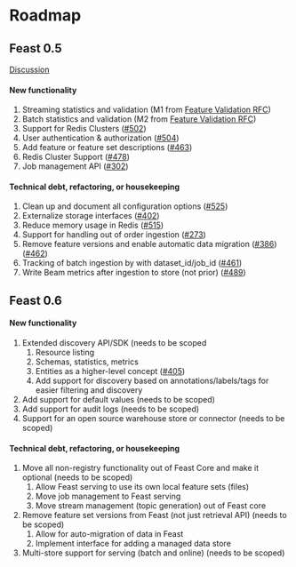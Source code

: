 # Roadmap

## Feast 0.5

[Discussion](https://github.com/gojek/feast/issues/527)

#### New functionality

1. Streaming statistics and validation \(M1 from [Feature Validation RFC](https://docs.google.com/document/d/1TPmd7r4mniL9Y-V_glZaWNo5LMXLshEAUpYsohojZ-8/edit)\)
2. Batch statistics and validation \(M2 from [Feature Validation RFC](https://docs.google.com/document/d/1TPmd7r4mniL9Y-V_glZaWNo5LMXLshEAUpYsohojZ-8/edit)\)
3. Support for Redis Clusters \([\#502](https://github.com/gojek/feast/issues/502)\)
4. User authentication & authorization \([\#504](https://github.com/gojek/feast/issues/504)\)
5. Add feature or feature set descriptions \([\#463](https://github.com/gojek/feast/issues/463)\)
6. Redis Cluster Support \([\#478](https://github.com/gojek/feast/issues/478)\)
7. Job management API  ([\#302](https://github.com/gojek/feast/issues/302)\)

#### Technical debt, refactoring, or housekeeping
1. Clean up and document all configuration options ([\#525](https://github.com/gojek/feast/issues/525)\)
2. Externalize storage interfaces ([\#402](https://github.com/gojek/feast/issues/402)\)
3. Reduce memory usage in Redis \([\#515](https://github.com/gojek/feast/issues/515)\)
4. Support for handling out of order ingestion \([\#273](https://github.com/gojek/feast/issues/273)\)
5. Remove feature versions and enable automatic data migration \([\#386](https://github.com/gojek/feast/issues/386)\) \([\#462](https://github.com/gojek/feast/issues/462)\)
6. Tracking of batch ingestion by with dataset\_id/job\_id \([\#461](https://github.com/gojek/feast/issues/461)\)
7. Write Beam metrics after ingestion to store (not prior) \([\#489](https://github.com/gojek/feast/issues/489)\)

## Feast 0.6

#### New functionality

1. Extended discovery API/SDK \(needs to be scoped
   1. Resource listing
   2. Schemas, statistics, metrics
   3. Entities as a higher-level concept \([\#405](https://github.com/gojek/feast/issues/405)\)
   4. Add support for discovery based on annotations/labels/tags for easier filtering and discovery
2. Add support for default values \(needs to be scoped\)
3. Add support for audit logs \(needs to be scoped\)
4. Support for an open source warehouse store or connector  \(needs to be scoped\)

#### Technical debt, refactoring, or housekeeping

1. Move all non-registry functionality out of Feast Core and make it optional \(needs to be scoped\)
   1. Allow Feast serving to use its own local feature sets \(files\)
   2. Move job management to Feast serving
   3. Move stream management \(topic generation\) out of Feast core
2. Remove feature set versions from Feast \(not just retrieval API\) \(needs to be scoped\)
   1. Allow for auto-migration of data in Feast
   2. Implement interface for adding a managed data store
3. Multi-store support for serving \(batch and online\) \(needs to be scoped\)



